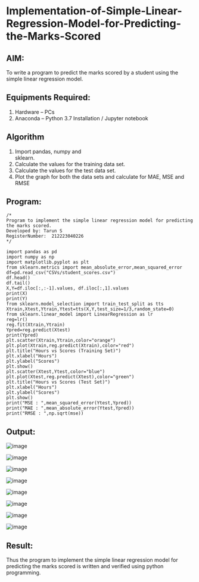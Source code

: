 # Implementation-of-Simple-Linear-Regression-Model-for-Predicting-the-Marks-Scored

## AIM:
To write a program to predict the marks scored by a student using the simple linear regression model.

## Equipments Required:
1. Hardware – PCs
2. Anaconda – Python 3.7 Installation / Jupyter notebook

## Algorithm

1. Import pandas, numpy and sklearn.                  
2. Calculate the values for the training data set.             
3. Calculate the values for the test data set.
4. Plot the graph for both the data sets and calculate for MAE, MSE and RMSE

## Program:
```
/*
Program to implement the simple linear regression model for predicting the marks scored.
Developed by: Tarun S
RegisterNumber:  212223040226
*/
```
```
import pandas as pd
import numpy as np
import matplotlib.pyplot as plt
from sklearn.metrics import mean_absolute_error,mean_squared_error
df=pd.read_csv("CSVs/student_scores.csv")
df.head()
df.tail()
X,Y=df.iloc[:,:-1].values, df.iloc[:,1].values
print(X)
print(Y)
from sklearn.model_selection import train_test_split as tts
Xtrain,Xtest,Ytrain,Ytest=tts(X,Y,test_size=1/3,random_state=0)
from sklearn.linear_model import LinearRegression as lr
reg=lr()
reg.fit(Xtrain,Ytrain)
Ypred=reg.predict(Xtest)
print(Ypred)
plt.scatter(Xtrain,Ytrain,color="orange")
plt.plot(Xtrain,reg.predict(Xtrain),color="red")
plt.title("Hours vs Scores (Training Set)")
plt.xlabel("Hours")
plt.ylabel("Scores")
plt.show()
plt.scatter(Xtest,Ytest,color="blue")
plt.plot(Xtest,reg.predict(Xtest),color="green")
plt.title("Hours vs Scores (Test Set)")
plt.xlabel("Hours")
plt.ylabel("Scores")
plt.show()
print("MSE : ",mean_squared_error(Ytest,Ypred))
print("MAE : ",mean_absolute_error(Ytest,Ypred))
print("RMSE : ",np.sqrt(mse))
```

## Output:

![image](https://github.com/Tarun-2006/Implementation-of-Simple-Linear-Regression-Model-for-Predicting-the-Marks-Scored/assets/145584190/370cb9dc-952c-43a1-b986-787ff3c535a0)


![image](https://github.com/Tarun-2006/Implementation-of-Simple-Linear-Regression-Model-for-Predicting-the-Marks-Scored/assets/145584190/24edab83-a06b-409b-b166-f73addc34b88)


![image](https://github.com/Tarun-2006/Implementation-of-Simple-Linear-Regression-Model-for-Predicting-the-Marks-Scored/assets/145584190/078e6101-29ec-4746-a3a8-a1238515561a)


![image](https://github.com/Tarun-2006/Implementation-of-Simple-Linear-Regression-Model-for-Predicting-the-Marks-Scored/assets/145584190/95f7c5bc-9a94-4866-9d99-0bbf19af7513)

![image](https://github.com/Tarun-2006/Implementation-of-Simple-Linear-Regression-Model-for-Predicting-the-Marks-Scored/assets/145584190/a5dce75d-6b40-4b3e-9a3b-67a0b5ce1332)

![image](https://github.com/Tarun-2006/Implementation-of-Simple-Linear-Regression-Model-for-Predicting-the-Marks-Scored/assets/145584190/73c5437b-2602-4e6f-9d12-35d9b04494f4)


![image](https://github.com/Tarun-2006/Implementation-of-Simple-Linear-Regression-Model-for-Predicting-the-Marks-Scored/assets/145584190/dafbe1c1-3cda-4247-8da3-ea412ecaf5aa)

![image](https://github.com/Tarun-2006/Implementation-of-Simple-Linear-Regression-Model-for-Predicting-the-Marks-Scored/assets/145584190/bd7ee5ce-fb4b-478e-87d3-15badd15c1d7)




## Result:
Thus the program to implement the simple linear regression model for predicting the marks scored is written and verified using python programming.

